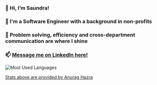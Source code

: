 ### 👋 Hi, I’m Saundra!  

### 🌱 I'm a Software Engineer with a background in non-profits 
### 💬 Problem solving, efficiency and cross-department communication are where I shine  

### 📫 [Message me on LinkedIn here!](https://www.linkedin.com/in/saundra-catalina)  

![Most Used Languages](https://github-readme-stats.vercel.app/api/top-langs/?username=saundracatalina&layout=compact&theme=vue)


[Stats above are provided by Anurag Hazra](https://github.com/anuraghazra/github-readme-stats)

<!---
saundracatalina/saundracatalina is a ✨ special ✨ repository because its `README.md` (this file) appears on your GitHub profile.
You can click the Preview link to take a look at your changes.
--->
